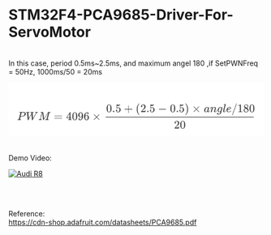 # STM32F4-PCA9685-Driver-For-ServoMotor

</br>
In this case, period 0.5ms~2.5ms, and maximum angel 180 ,if SetPWNFreq = 50Hz, 1000ms/50 = 20ms </br>

![alt text](https://github.com/GCY/STM32F4-PCA9685-Driver-For-ServoMotor/blob/master/pwm%20cal.png?raw=true)

</br>
Demo Video:</br>

[![Audi R8](http://img.youtube.com/vi/FVlaXNNLnnE/0.jpg)](https://youtu.be/FVlaXNNLnnE)

</br>
</br>

Reference: </br>
https://cdn-shop.adafruit.com/datasheets/PCA9685.pdf
